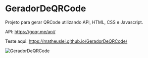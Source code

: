 # GeradorDeQRCode
Projeto para gerar QRCode utilizando API, HTML, CSS e Javascript.

API: https://goqr.me/api/

Teste aqui: https://matheuslei.github.io/GeradorDeQRCode/

![GeradorDeQRCode](https://user-images.githubusercontent.com/65515537/177557815-fdc9028c-076b-4761-b781-2bf42aa67468.gif)
